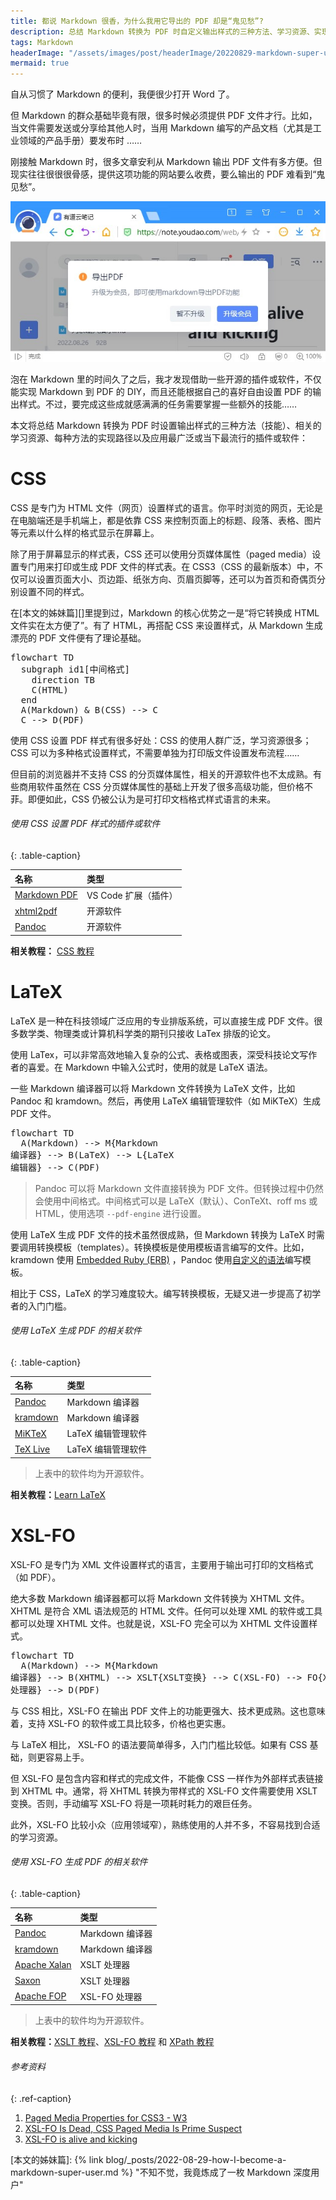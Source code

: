 ```yaml
---
title: 都说 Markdown 很香，为什么我用它导出的 PDF 却是“鬼见愁”?
description: 总结 Markdown 转换为 PDF 时自定义输出样式的三种方法、学习资源、实现路径以及相关的插件或软件。
tags: Markdown
headerImage: "/assets/images/post/headerImage/20220829-markdown-super-user-20mpx.png"
mermaid: true
---
```


自从习惯了 Markdown 的便利，我便很少打开 Word 了。

但 Markdown 的群众基础毕竟有限，很多时候必须提供 PDF 文件才行。比如，当文件需要发送或分享给其他人时，当用 Markdown 编写的产品文档（尤其是工业领域的产品手册）要发布时 ……

刚接触 Markdown 时，很多文章安利从 Markdown 输出 PDF 文件有多方便。但现实往往很很很骨感，提供这项功能的网站要么收费，要么输出的 PDF 难看到“鬼见愁”。

![升级会员才能使用的功能](/assets/images/post/markdown/youdao-buying-VIP-to-export-PDF-from-md.jpg "升级会员才能使用Markdown转换PDF功能")

泡在 Markdown 里的时间久了之后，我才发现借助一些开源的插件或软件，不仅能实现 Markdown 到 PDF 的 DIY，而且还能根据自己的喜好自由设置 PDF 的输出样式。不过，要完成这些成就感满满的任务需要掌握一些额外的技能……

本文将总结 Markdown 转换为 PDF 时设置输出样式的三种方法（技能）、相关的学习资源、每种方法的实现路径以及应用最广泛或当下最流行的插件或软件：

# CSS

CSS 是专门为 HTML 文件（网页）设置样式的语言。你平时浏览的网页，无论是在电脑端还是手机端上，都是依靠 CSS 来控制页面上的标题、段落、表格、图片等元素以什么样的格式显示在屏幕上。

除了用于屏幕显示的样式表，CSS 还可以使用分页媒体属性（paged media）设置专门用来打印或生成 PDF 文件的样式表。在 CSS3（CSS 的最新版本）中，不仅可以设置页面大小、页边距、纸张方向、页眉页脚等，还可以为首页和奇偶页分别设置不同的样式。

在[本文的姊妹篇][]里提到过，Markdown 的核心优势之一是“将它转换成 HTML 文件实在太方便了”。有了 HTML，再搭配 CSS 来设置样式，从 Markdown 生成漂亮的 PDF 文件便有了理论基础。

<pre class="mermaid">
flowchart TD
  subgraph id1[中间格式]
    direction TB
    C(HTML)
  end
  A(Markdown) & B(CSS) --> C
  C --> D(PDF)
</pre>
 
使用 CSS 设置 PDF 样式有很多好处：CSS 的使用人群广泛，学习资源很多；CSS 可以为多种格式设置样式，不需要单独为打印版文件设置发布流程……

但目前的浏览器并不支持 CSS 的分页媒体属性，相关的开源软件也不太成熟。有些商用软件虽然在 CSS 分页媒体属性的基础上开发了很多高级功能，但价格不菲。即便如此，CSS 仍被公认为是可打印文档格式样式语言的未来。

###### 使用 CSS 设置 PDF 样式的插件或软件
{: .table-caption}

|  名称  |  类型  |
|:---|:---|
|  [Markdown PDF][]  |  VS Code 扩展（插件）  |
|  [xhtml2pdf][]  |  开源软件  |
|  [Pandoc][]  |  开源软件  |

**相关教程：** [CSS 教程](https://www.w3school.com.cn/css/index.asp)

# LaTeX

LaTeX 是一种在科技领域广泛应用的专业排版系统，可以直接生成 PDF 文件。很多数学类、物理类或计算机科学类的期刊只接收 LaTex 排版的论文。

使用 LaTex，可以非常高效地输入复杂的公式、表格或图表，深受科技论文写作者的喜爱。在 Markdown 中输入公式时，使用的就是 LaTeX 语法。

一些 Markdown 编译器可以将 Markdown 文件转换为 LaTeX 文件，比如 Pandoc 和 kramdown。然后，再使用 LaTeX 编辑管理软件（如 MiKTeX）生成 PDF 文件。

<pre class="mermaid">
flowchart TD
  A(Markdown) --> M{Markdown<br>编译器} --> B(LaTeX) --> L{LaTeX<br>编辑器} --> C(PDF)
</pre>

> Pandoc 可以将 Markdown 文件直接转换为 PDF 文件。但转换过程中仍然会使用中间格式。中间格式可以是 LaTeX（默认）、ConTeXt、roff ms 或 HTML，使用选项 `--pdf-engine` 进行设置。

使用 LaTeX 生成 PDF 文件的技术虽然很成熟，但 Markdown 转换为 LaTeX 时需要调用转换模板（templates）。转换模板是使用模板语言编写的文件。比如，kramdown 使用 [Embedded Ruby (ERB)][ERB] ，Pandoc 使用[自定义的语法][Pandoc模板语法]编写模板。

相比于 CSS，LaTeX 的学习难度较大。编写转换模板，无疑又进一步提高了初学者的入门门槛。

###### 使用 LaTeX 生成 PDF 的相关软件
{: .table-caption}

|  名称  |  类型  |
|:---|:---|
|  [Pandoc][]  |  Markdown 编译器  |
|  [kramdown][]  |  Markdown 编译器  |
|  [MiKTeX][]  |  LaTeX 编辑管理软件  |
|  [TeX Live][]  |  LaTeX 编辑管理软件  |

> 上表中的软件均为开源软件。

**相关教程：**[Learn LaTeX](https://www.learnlatex.org/en/)

# XSL-FO

XSL-FO 是专门为 XML 文件设置样式的语言，主要用于输出可打印的文档格式（如 PDF）。

绝大多数 Markdown 编译器都可以将 Markdown 文件转换为 XHTML 文件。XHTML 是符合 XML 语法规范的 HTML 文件。任何可以处理 XML 的软件或工具都可以处理 XHTML 文件。也就是说，XSL-FO 完全可以为 XHTML 文件设置样式。

<pre class="mermaid">
flowchart TD
  A(Markdown) --> M{Markdown<br>编译器} --> B(XHTML) --> XSLT{XSLT变换} --> C(XSL-FO) --> FO{XSL-FO<br>处理器} --> D(PDF)
</pre>

与 CSS 相比，XSL-FO 在输出 PDF 文件上的功能更强大、技术更成熟。这也意味着，支持 XSL-FO 的软件或工具比较多，价格也更实惠。

与 LaTeX 相比， XSL-FO 的语法要简单得多，入门门槛比较低。如果有 CSS 基础，则更容易上手。

但 XSL-FO 是包含内容和样式的完成文件，不能像 CSS 一样作为外部样式表链接到 XHTML 中。通常，将 XHTML 转换为带样式的 XSL-FO 文件需要使用 XSLT 变换。否则，手动编写 XSL-FO 将是一项耗时耗力的艰巨任务。

此外，XSL-FO 比较小众（应用领域窄），熟练使用的人并不多，不容易找到合适的学习资源。

###### 使用 XSL-FO 生成 PDF 的相关软件
{: .table-caption}

|  名称  |  类型  |
|:---|:---|
|  [Pandoc][]  |  Markdown 编译器  |
|  [kramdown][]  |  Markdown 编译器  |
|  [Apache Xalan][Xalan]  |  XSLT 处理器   |
|  [Saxon][]  |  XSLT 处理器  |
|  [Apache FOP][FOP]  |  XSL-FO 处理器  |

> 上表中的软件均为开源软件。

**相关教程：**[XSLT 教程][XSLT]、[XSL-FO 教程][XSL-FO] 和 [XPath 教程][XPath]

###### 参考资料
{: .ref-caption}

1. [Paged Media Properties for CSS3 - W3](https://www.w3.org/1999/06/WD-css3-page-19990623#:~:text=Paged%20Media%20Properties%20for%20CSS3%201%201.%20Requirements,only%20to%20the%20%27before%3A%27%20and%20%27after%3A%27%20pseudo-elements.%20)
2. [XSL-FO Is Dead, CSS Paged Media Is Prime Suspect](https://readwritecode.net/ebooks/2019/04/27/xsl-fo-is-dead-css-paged-media-is-prime-suspect.html)
3. [XSL-FO is alive and kicking](https://readwritecode.net/ebooks/2019/04/28/xsl-fo-is-alive-and-kicking.html)


<!-- link definition -->
[本文的姊妹篇]: {% link blog/_posts/2022-08-29-how-I-become-a-markdown-super-user.md %} "不知不觉，我竟炼成了一枚 Markdown 深度用户"

[Markdown PDF]: https://marketplace.visualstudio.com/items?itemName=yzane.markdown-pdf "Markdown PDF 扩展"
[xhtml2pdf]: https://xhtml2pdf.readthedocs.io/en/stable/# "xhtml2pdf 官方文档"
[Pandoc]: https://pandoc.org/MANUAL.html "Pandoc 官方文档"
[kramdown]: https://kramdown.gettalong.org/index.html "kramdown 官网"
[MiKTeX]: https://miktex.org/ "MikTex 官网"
[TeX Live]: https://tug.org/texlive/ "Tex Live 官网"
[Xalan]: https://xalan.apache.org/ "Apache Xalan 官网"
[Saxon]: https://www.saxonica.com/welcome/welcome.xml "Saxon 官网"
[FOP]: https://xmlgraphics.apache.org/fop/ "Apache FOP 官网"

[ERB]: https://github.com/ruby/erb "ERB 的 Github 存储库"
[Pandoc模板语法]: https://pandoc.org/MANUAL.html#templates

[XSLT]: https://www.w3school.com.cn/xsl/index.asp
[XSL-FO]: https://www.w3school.com.cn/xslfo/index.asp
[XPath]: https://www.w3school.com.cn/xpath/index.asp